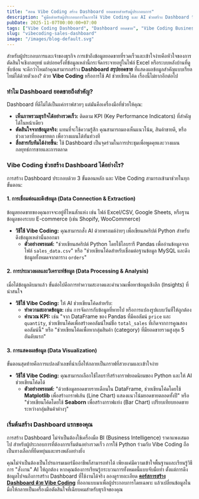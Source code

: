 ```yaml
---
title: "สอน Vibe Coding สร้าง Dashboard ยอดขายสำหรับผู้ประกอบการ"
description: "คู่มือสำหรับผู้ประกอบการในการใช้ Vibe Coding และ AI ช่วยสร้าง Dashboard วิเคราะห์ยอดขายแบบเรียลไทม์ เพื่อการตัดสินใจที่รวดเร็วและแม่นยำยิ่งขึ้น"
pubDate: 2025-11-07T00:00:00+07:00
tags: ["Vibe Coding Dashboard", "Dashboard ยอดขาย", "Vibe Coding Business", "AI Visualization", "Data for Business"]
slug: "vibecoding-sales-dashboard"
image: "/images/blog-default.svg"
---
```


สำหรับผู้ประกอบการและเจ้าของธุรกิจ การเข้าถึงข้อมูลยอดขายที่รวดเร็วและเข้าใจง่ายคือหัวใจของการตัดสินใจเชิงกลยุทธ์ แต่บ่อยครั้งที่ข้อมูลเหล่านี้กระจัดกระจายอยู่ในไฟล์ Excel หรือระบบหลังบ้านที่ดูซับซ้อน จะดีกว่าไหมถ้าคุณสามารถสร้าง **Dashboard สรุปยอดขาย** ที่แสดงผลข้อมูลสำคัญแบบเรียลไทม์ได้ด้วยตัวเอง? ด้วย **Vibe Coding** หรือการใช้ AI ช่วยเขียนโค้ด เรื่องนี้ไม่ยากอีกต่อไป

### ทำไม Dashboard ยอดขายถึงสำคัญ?

Dashboard ที่ดีไม่ได้เป็นแค่กราฟสวยๆ แต่มันคือเครื่องมือที่ช่วยให้คุณ:
- **เห็นภาพรวมธุรกิจได้อย่างรวดเร็ว:** ติดตาม KPI (Key Performance Indicators) ที่สำคัญได้ในหน้าเดียว
- **ตัดสินใจจากข้อมูลจริง:** แทนที่จะใช้ความรู้สึก คุณสามารถมองเห็นแนวโน้ม, สินค้าขายดี, หรือช่วงเวลาที่ยอดขายตก เพื่อวางแผนได้ทันท่วงที
- **สื่อสารกับทีมได้ง่ายขึ้น:** ใช้ Dashboard เป็นจุดร่วมในการประชุมเพื่อพูดคุยและวางแผนกลยุทธ์การขายและการตลาด

### Vibe Coding ช่วยสร้าง Dashboard ได้อย่างไร?

การสร้าง Dashboard ประกอบด้วย 3 ขั้นตอนหลัก และ Vibe Coding สามารถเข้ามาช่วยในทุกขั้นตอน:

#### 1. การเชื่อมต่อและดึงข้อมูล (Data Connection & Extraction)

ข้อมูลยอดขายของคุณอาจจะอยู่ที่ไหนสักแห่ง เช่น ไฟล์ Excel/CSV, Google Sheets, หรือฐานข้อมูลของระบบ E-commerce (เช่น Shopify, WooCommerce)

- **วิธีใช้ Vibe Coding:** คุณสามารถสั่ง AI ด้วยพรอมต์ง่ายๆ เพื่อเขียนสคริปต์ Python สำหรับดึงข้อมูลเหล่านั้นออกมา
  - **ตัวอย่างพรอมต์:** "ช่วยเขียนสคริปต์ Python โดยใช้ไลบรารี Pandas เพื่ออ่านข้อมูลจากไฟล์ `sales_data.csv`" หรือ "ช่วยเขียนโค้ดสำหรับเชื่อมต่อฐานข้อมูล MySQL และดึงข้อมูลทั้งหมดจากตาราง `orders`"

#### 2. การประมวลผลและวิเคราะห์ข้อมูล (Data Processing & Analysis)

เมื่อได้ข้อมูลดิบมาแล้ว ขั้นต่อไปคือการทำความสะอาดและคำนวณเพื่อหาข้อมูลเชิงลึก (Insights) ที่น่าสนใจ

- **วิธีใช้ Vibe Coding:** ให้ AI ช่วยเขียนโค้ดสำหรับ:
  - **ทำความสะอาดข้อมูล:** เช่น การจัดการกับข้อมูลที่หายไป หรือการแปลงรูปแบบวันที่ให้ถูกต้อง
  - **คำนวณ KPI:** เช่น "จาก DataFrame ของ Pandas ที่มีคอลัมน์ `price` และ `quantity`, ช่วยเขียนโค้ดเพื่อสร้างคอลัมน์ใหม่ชื่อ `total_sales` ที่เกิดจากการคูณสองคอลัมน์นี้" หรือ "ช่วยเขียนโค้ดเพื่อหากลุ่มสินค้า (category) ที่มียอดขายรวมสูงสุด 5 อันดับแรก"

#### 3. การแสดงผลข้อมูล (Data Visualization)

ขั้นตอนสุดท้ายคือการแปลงตัวเลขที่น่าเบื่อให้กลายเป็นกราฟที่สวยงามและเข้าใจง่าย

- **วิธีใช้ Vibe Coding:** คุณสามารถเลือกใช้ไลบรารีสร้างกราฟยอดนิยมของ Python และให้ AI ช่วยเขียนโค้ดได้
  - **ตัวอย่างพรอมต์:** "ด้วยข้อมูลยอดขายรายเดือนใน DataFrame, ช่วยเขียนโค้ดโดยใช้ **Matplotlib** เพื่อสร้างกราฟเส้น (Line Chart) แสดงแนวโน้มยอดขายตลอดทั้งปี" หรือ "ช่วยเขียนโค้ดโดยใช้ **Seaborn** เพื่อสร้างกราฟแท่ง (Bar Chart) เปรียบเทียบยอดขายระหว่างกลุ่มสินค้าต่างๆ"

### เริ่มต้นสร้าง Dashboard แรกของคุณ

การสร้าง Dashboard ไม่จำเป็นต้องใช้เครื่องมือ BI (Business Intelligence) ราคาแพงเสมอไป สำหรับผู้ประกอบการที่ต้องการเริ่มต้นอย่างรวดเร็ว การใช้ Python ร่วมกับ Vibe Coding ถือเป็นทางเลือกที่ยืดหยุ่นและทรงพลังอย่างยิ่ง

คุณไม่จำเป็นต้องเป็นโปรแกรมเมอร์มืออาชีพก็สามารถทำได้ เพียงแค่มีความเข้าใจพื้นฐานและเรียนรู้วิธีการ "สั่งงาน" AI ให้ถูกต้อง หากคุณต้องการเรียนรู้กระบวนการทั้งหมดนี้แบบจับมือทำ ตั้งแต่การดึงข้อมูลไปจนถึงการสร้าง Dashboard ที่ใช้งานได้จริง ลองดูรายละเอียด **[คอร์สการสร้าง Dashboard ด้วย Vibe Coding](https://www.aiunlockinnovations.com/vibe-dashboard-course)** ที่ออกแบบมาเพื่อผู้ประกอบการโดยเฉพาะ แล้วเปลี่ยนข้อมูลในมือให้กลายเป็นเครื่องมือตัดสินใจที่เฉียบคมสำหรับธุรกิจของคุณ

